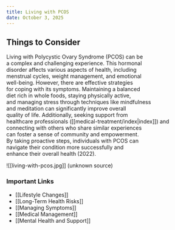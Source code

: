 ```yaml
---
title: Living with PCOS
date: October 3, 2025
---
```

## Things to Consider

Living with Polycystic Ovary Syndrome (PCOS) can be  
a complex and challenging experience. This hormonal  
disorder affects various aspects of health, including  
menstrual cycles, weight management, and emotional  
well-being. However, there are effective strategies  
for coping with its symptoms. Maintaining a balanced  
diet rich in whole foods, staying physically active,  
and managing stress through techniques like mindfulness  
and meditation can significantly improve overall  
quality of life. Additionally, seeking support from  
healthcare professionals ([[medical-treatment/index|index]]) and  
connecting with others who share similar experiences  
can foster a sense of community and empowerment.  
By taking proactive steps, individuals with PCOS can  
navigate their condition more successfully and  
enhance their overall health (2022).  

![[living-with-pcos.jpg]]
(unknown source)  
### Important Links 

- [[Lifestyle Changes]]
- [[Long-Term Health Risks]]
- [[Managing Symptoms]]
- [[Medical Management]]
- [[Mental Health and Support]] 